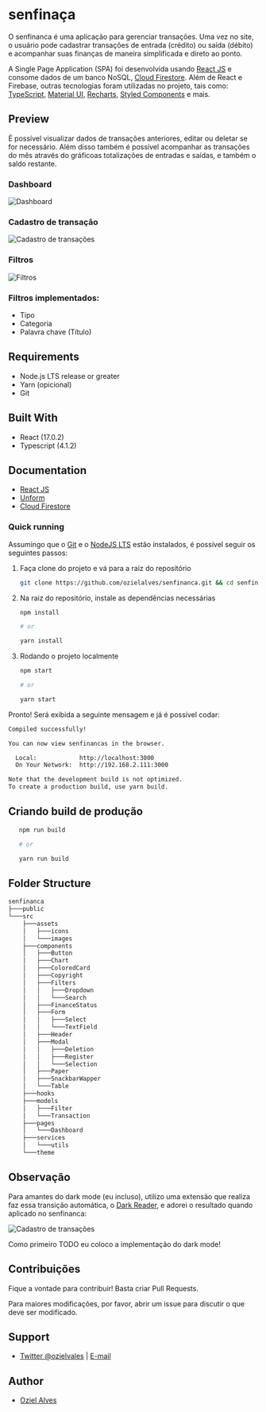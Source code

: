 # senfinaça

O senfinanca é uma aplicação para gerenciar transações. Uma vez no site, o usuário pode cadastrar transações de entrada (crédito) ou saída (débito) e acompanhar suas finanças de maneira simplificada e direto ao ponto.

A Single Page Application (SPA) foi desenvolvida usando [React JS](https://pt-br.reactjs.org/) e consome dados de um banco NoSQL, [Cloud Firestore](https://firebase.google.com/docs/firestore). Além de React e Firebase, outras tecnologias foram utilizadas no projeto, tais como: [TypeScript](https://www.typescriptlang.org/), [Material UI](https://material-ui.com/), [Recharts](https://recharts.org/en-US/), [Styled Components](https://styled-components.com/) e mais.
## Preview

É possível visualizar dados de transações anteriores, editar ou deletar se for necessário. Além disso também é possível acompanhar as transações do mês através do gráficoas totalizações de entradas e saídas, e também o saldo restante.

### **Dashboard**

<img src="src/assets/images/senfinaca-home.PNG" alt="Dashboard">

### **Cadastro de transação**

<img src="src/assets/images/senfinanca-cadastro.PNG" alt="Cadastro de transações">

### **Filtros**

<img src="src/assets/images/senfinanca-filtros.PNG" alt="Filtros">

### Filtros implementados:

- Tipo
- Categoria
- Palavra chave (Título)

## Requirements

- Node.js LTS release or greater
- Yarn (opicional)
- Git

## Built With

- React (17.0.2)
- Typescript (4.1.2)

## Documentation

- [React JS](https://reactnative.dev/docs/environment-setup)
- [Unform](https://unform.dev)
- [Cloud Firestore](https://firebase.google.com/docs/firestore)

### Quick running

Assumingo que o [Git](https://git-scm.com/) e o [NodeJS LTS](https://nodejs.org/en/) estão instalados, é possível seguir os seguintes passos:

1. Faça clone do projeto e vá para a raiz do repositório

   ```bash
   git clone https://github.com/ozielalves/senfinanca.git && cd senfinanca/
   ```

2. Na raiz do repositório, instale as dependências necessárias

   ```bash
   npm install

   # or

   yarn install
   ```

3. Rodando o projeto localmente

   ```bash
   npm start

   # or

   yarn start
   ```

Pronto! Será exibida a seguinte mensagem e já é possível codar:

```bash
Compiled successfully!

You can now view senfinancas in the browser.     

  Local:            http://localhost:3000        
  On Your Network:  http://192.168.2.111:3000    

Note that the development build is not optimized.
To create a production build, use yarn build.
```

## Criando build de produção

```bash
   npm run build

   # or

   yarn run build
```

## Folder Structure

```bash
senfinanca
├───public
└───src
    ├───assets
    │   ├───icons
    │   └───images
    ├───components
    │   ├───Button
    │   ├───Chart
    │   ├───ColoredCard
    │   ├───Copyright
    │   ├───Filters
    │   │   ├───Dropdown
    │   │   └───Search
    │   ├───FinanceStatus
    │   ├───Form
    │   │   ├───Select
    │   │   └───TextField
    │   ├───Header
    │   ├───Modal
    │   │   ├───Deletion
    │   │   ├───Register
    │   │   └───Selection
    │   ├───Paper
    │   ├───SnackbarWapper
    │   └───Table
    ├───hooks
    ├───models
    │   ├───Filter
    │   └───Transaction
    ├───pages
    │   └───Dashboard
    ├───services
    │   └───utils
    └───theme
```

## Observação

Para amantes do dark mode (eu incluso), utilizo uma extensão que realiza faz essa transição automática, o [Dark Reader](https://chrome.google.com/webstore/detail/dark-reader/eimadpbcbfnmbkopoojfekhnkhdbieeh?hl=pt-BR), e adorei o resultado quando aplicado no senfinanca:

<img src="src/assets/images/senfinancas-dark.PNG" alt="Cadastro de transações">

Como primeiro TODO eu coloco a implementação do dark mode!

## Contribuições

Fique a vontade para contribuir! Basta criar Pull Requests.

Para maiores modificações, por favor, abrir um issue para discutir o que deve ser modificado.

## Support

- [Twitter @ozielvales](https://twitter.com/ozielvales) | [E-mail](mailto:ozielalves7@gmail.com)

## Author

- [Oziel Alves](https://github.com/ozielalves)
